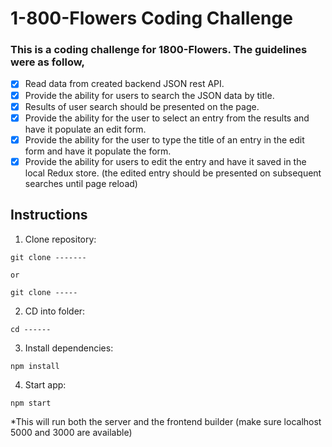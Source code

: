 # 1-800-Flowers Coding Challenge

### This is a coding  challenge for 1800-Flowers. The guidelines were as follow,

- [x] Read data from created backend JSON rest API. 
- [x] Provide the ability for users to search the JSON data by title. 
- [x] Results of user search should be presented on the page. 
- [x] Provide the ability for the user to select an entry from the results and have it populate an edit form. 
- [x] Provide the ability for the user to type the title of an entry in the edit form and have it populate the form. 
- [x] Provide the ability for users to edit the entry and have it saved in the local Redux store. (the edited entry should be presented on subsequent searches until page reload) 

## Instructions

1. Clone repository:

```
git clone -------

or

git clone -----
```

2. CD into folder:

```
cd ------
```

3. Install dependencies:

```
npm install
```

4. Start app:

```
npm start
```

*This will run both the server and the frontend builder (make sure localhost 5000 and 3000 are available)